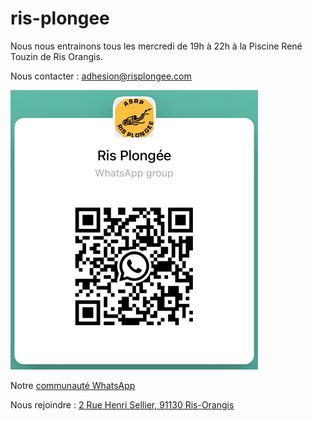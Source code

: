 # ris-plongee

Nous nous entrainons tous les mercredi de 19h à 22h à la Piscine René Touzin de Ris Orangis.

Nous contacter : [adhesion@risplongee.com](mailto:adhesion@ris-plongee.com)

![QRCode Whatsapp](qrcode.png)

Notre [communauté WhatsApp](https://chat.whatsapp.com/LCriYyvy98GBHcAubOUgeL)

Nous rejoindre : [2 Rue Henri Sellier, 91130 Ris-Orangis](https://maps.app.goo.gl/22ifRDffGduzEma8A)
